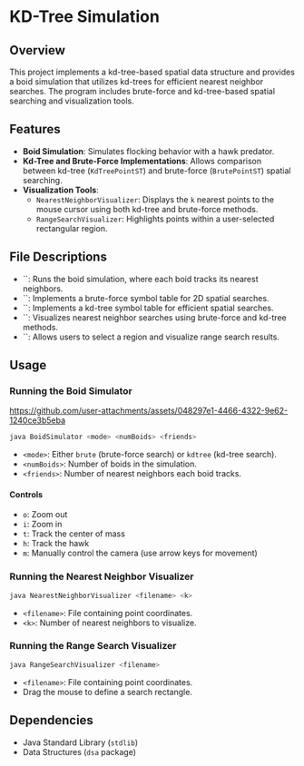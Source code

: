 # KD-Tree Simulation

## Overview

This project implements a kd-tree-based spatial data structure and provides a boid simulation that utilizes kd-trees for efficient nearest neighbor searches. The program includes brute-force and kd-tree-based spatial searching and visualization tools.

## Features

- **Boid Simulation**: Simulates flocking behavior with a hawk predator.
- **Kd-Tree and Brute-Force Implementations**: Allows comparison between kd-tree (`KdTreePointST`) and brute-force (`BrutePointST`) spatial searching.
- **Visualization Tools**:
  - `NearestNeighborVisualizer`: Displays the `k` nearest points to the mouse cursor using both kd-tree and brute-force methods.
  - `RangeSearchVisualizer`: Highlights points within a user-selected rectangular region.

## File Descriptions

- \`\`: Runs the boid simulation, where each boid tracks its nearest neighbors.
- \`\`: Implements a brute-force symbol table for 2D spatial searches.
- \`\`: Implements a kd-tree symbol table for efficient spatial searches.
- \`\`: Visualizes nearest neighbor searches using brute-force and kd-tree methods.
- \`\`: Allows users to select a region and visualize range search results.

## Usage

### Running the Boid Simulator



https://github.com/user-attachments/assets/048297e1-4466-4322-9e62-1240ce3b5eba


```sh
java BoidSimulator <mode> <numBoids> <friends>
```

- `<mode>`: Either `brute` (brute-force search) or `kdtree` (kd-tree search).
- `<numBoids>`: Number of boids in the simulation.
- `<friends>`: Number of nearest neighbors each boid tracks.

#### Controls

- `o`: Zoom out
- `i`: Zoom in
- `t`: Track the center of mass
- `h`: Track the hawk
- `m`: Manually control the camera (use arrow keys for movement)

### Running the Nearest Neighbor Visualizer

```sh
java NearestNeighborVisualizer <filename> <k>
```

- `<filename>`: File containing point coordinates.
- `<k>`: Number of nearest neighbors to visualize.

### Running the Range Search Visualizer

```sh
java RangeSearchVisualizer <filename>
```

- `<filename>`: File containing point coordinates.
- Drag the mouse to define a search rectangle.

## Dependencies

- Java Standard Library (`stdlib`)
- Data Structures (`dsa` package)

